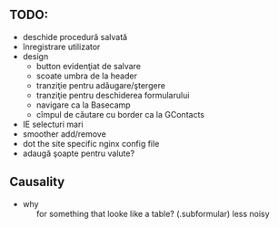 TODO:
-----

* deschide procedură salvată
* înregistrare utilizator
* design
  * button evidenţiat de salvare
  * scoate umbra de la header
  * tranziţie pentru adăugare/ştergere
  * tranziţie pentru deschiderea formularului
  * navigare ca la Basecamp
  * cîmpul de căutare cu border ca la GContacts
* IE selecturi mari
* smoother add/remove
* dot the site specific nginx config file
* adaugă şoapte pentru valute?


Causality
---------

* why <ol> for something that looke like a table? (.subformular)
  less noisy

